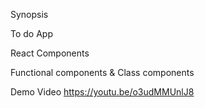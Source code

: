 Synopsis

To do App

React Components

Functional components & Class components

Demo Video https://youtu.be/o3udMMUnlJ8
 
